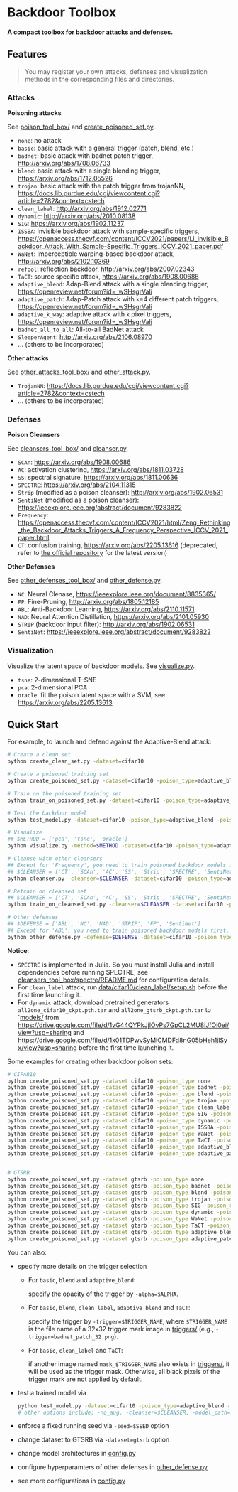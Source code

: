 # Backdoor Toolbox

**A compact toolbox for backdoor attacks and defenses.**

## Features

> You may register your own attacks, defenses and visualization methods in the corresponding files and directories.

### Attacks

**Poisoning attacks**

See [poison_tool_box/](poison_tool_box/) and [create_poisoned_set.py](create_poisoned_set.py).

- `none`: no attack
- `basic`: basic attack with a general trigger (patch, blend, etc.)
- `badnet`: basic attack with badnet patch trigger, http://arxiv.org/abs/1708.06733
- `blend`: basic attack with a single blending trigger, https://arxiv.org/abs/1712.05526
- `trojan`: basic attack with the patch trigger from trojanNN, https://docs.lib.purdue.edu/cgi/viewcontent.cgi?article=2782&context=cstech
- `clean_label`: http://arxiv.org/abs/1912.02771
- `dynamic`: http://arxiv.org/abs/2010.08138
- `SIG`: https://arxiv.org/abs/1902.11237
- `ISSBA`: invisible backdoor attack with sample-specific triggers, https://openaccess.thecvf.com/content/ICCV2021/papers/Li_Invisible_Backdoor_Attack_With_Sample-Specific_Triggers_ICCV_2021_paper.pdf
- `WaNet`: imperceptible warping-based backdoor attack, http://arxiv.org/abs/2102.10369
- `refool`: reflection backdoor, http://arxiv.org/abs/2007.02343
- `TaCT`: source specific attack, https://arxiv.org/abs/1908.00686
- `adaptive_blend`: Adap-Blend attack with a single blending trigger, https://openreview.net/forum?id=_wSHsgrVali
- `adaptive_patch`: Adap-Patch attack with `k`=4 different patch triggers, https://openreview.net/forum?id=_wSHsgrVali
- `adaptive_k_way`: adaptive attack with `k` pixel triggers, https://openreview.net/forum?id=_wSHsgrVali
- `badnet_all_to_all`: All-to-all BadNet attack
- `SleeperAgent`: http://arxiv.org/abs/2106.08970
- ... (others to be incorporated)

**Other attacks**

See [other_attacks_tool_box/](other_attacks_tool_box/) and [other_attack.py](other_attack.py).

- `TrojanNN`: https://docs.lib.purdue.edu/cgi/viewcontent.cgi?article=2782&context=cstech
- ... (others to be incorporated)


### Defenses

**Poison Cleansers**

See [cleansers_tool_box/](cleansers_tool_box/) and [cleanser.py](cleanser.py).

- `SCAn`: https://arxiv.org/abs/1908.00686
- `AC`: activation clustering, https://arxiv.org/abs/1811.03728
- `SS`: spectral signature, https://arxiv.org/abs/1811.00636
- `SPECTRE`: https://arxiv.org/abs/2104.11315
- `Strip` (modified as a poison cleanser): http://arxiv.org/abs/1902.06531
- `SentiNet` (modified as a poison cleanser): https://ieeexplore.ieee.org/abstract/document/9283822
- `Frequency`: https://openaccess.thecvf.com/content/ICCV2021/html/Zeng_Rethinking_the_Backdoor_Attacks_Triggers_A_Frequency_Perspective_ICCV_2021_paper.html
- `CT`: confusion training, https://arxiv.org/abs/2205.13616 (deprecated, refer to [the official repository](https://github.com/Unispac/Fight-Poison-With-Poison/tree/master) for the latest version)

**Other Defenses**

See [other_defenses_tool_box/](other_defenses_tool_box/) and [other_defense.py](other_defense.py).

- `NC`: Neural Clenase, https://ieeexplore.ieee.org/document/8835365/
- `FP`: Fine-Pruning, http://arxiv.org/abs/1805.12185
- `ABL`: Anti-Backdoor Learning, https://arxiv.org/abs/2110.11571
- `NAD`: Neural Attention Distillation, https://arxiv.org/abs/2101.05930
- `STRIP` (backdoor input filter): http://arxiv.org/abs/1902.06531
- `SentiNet`: https://ieeexplore.ieee.org/abstract/document/9283822

### Visualization

Visualize the latent space of backdoor models. See [visualize.py](visualize.py).

- `tsne`: 2-dimensional T-SNE
- `pca`: 2-dimensional PCA
- `oracle`: fit the poison latent space with a SVM, see https://arxiv.org/abs/2205.13613

## Quick Start

For example, to launch and defend against the Adaptive-Blend attack:
```bash
# Create a clean set
python create_clean_set.py -dataset=cifar10

# Create a poisoned training set
python create_poisoned_set.py -dataset=cifar10 -poison_type=adaptive_blend -poison_rate=0.003 -cover_rate=0.003 -alpha 0.15

# Train on the poisoned training set
python train_on_poisoned_set.py -dataset=cifar10 -poison_type=adaptive_blend -poison_rate=0.003 -cover_rate=0.003 -alpha 0.15 -test_alpha 0.2

# Test the backdoor model
python test_model.py -dataset=cifar10 -poison_type=adaptive_blend -poison_rate=0.003 -cover_rate=0.003 -alpha 0.15 -test_alpha 0.2

# Visualize
## $METHOD = ['pca', 'tsne', 'oracle']
python visualize.py -method=$METHOD -dataset=cifar10 -poison_type=adaptive_blend -poison_rate=0.003 -cover_rate=0.003 -alpha 0.15 -test_alpha 0.2

# Cleanse with other cleansers
## Except for 'Frequency', you need to train poisoned backdoor models first.
## $CLEANSER = ['CT', 'SCAn', 'AC', 'SS', 'Strip', 'SPECTRE', 'SentiNet', 'Frequency']
python cleanser.py -cleanser=$CLEANSER -dataset=cifar10 -poison_type=adaptive_blend -poison_rate=0.003 -cover_rate=0.003 -alpha 0.15 -test_alpha 0.2

# Retrain on cleansed set
## $CLEANSER = ['CT', 'SCAn', 'AC', 'SS', 'Strip', 'SPECTRE', 'SentiNet']
python train_on_cleansed_set.py -cleanser=$CLEANSER -dataset=cifar10 -poison_type=adaptive_blend -poison_rate=0.003 -cover_rate=0.003 -alpha 0.15 -test_alpha 0.2

# Other defenses
## $DEFENSE = ['ABL', 'NC', 'NAD', 'STRIP', 'FP', 'SentiNet']
## Except for 'ABL', you need to train poisoned backdoor models first.
python other_defense.py -defense=$DEFENSE -dataset=cifar10 -poison_type=adaptive_blend -poison_rate=0.003 -cover_rate=0.003 -alpha 0.15 -test_alpha 0.2
```

**Notice**:
- `SPECTRE` is implemented in Julia. So you must install Julia and install dependencies before running SPECTRE, see [cleansers_tool_box/spectre/README.md](cleansers_tool_box/spectre/README.md) for configuration details.
- For `clean_label` attack, run [data/cifar10/clean_label/setup.sh](data/cifar10/clean_label/setup.sh) before the first time launching it.
- For `dynamic` attack, download pretrained generators `all2one_cifar10_ckpt.pth.tar` and `all2one_gtsrb_ckpt.pth.tar` to `[models/](models/) from https://drive.google.com/file/d/1vG44QYPkJjlOvPs7GpCL2MU8iJfOi0ei/view?usp=sharing and https://drive.google.com/file/d/1x01TDPwvSyMlCMDFd8nG05bHeh1jlSyx/view?usp=sharing before the first time launching it.
 <!-- https://github.com/VinAIResearch/input-aware-backdoor-attack-release before the first time launching it. -->

Some examples for creating other backdoor poison sets:
```bash
# CIFAR10
python create_poisoned_set.py -dataset cifar10 -poison_type none
python create_poisoned_set.py -dataset cifar10 -poison_type badnet -poison_rate 0.003
python create_poisoned_set.py -dataset cifar10 -poison_type blend -poison_rate 0.003
python create_poisoned_set.py -dataset cifar10 -poison_type trojan -poison_rate 0.003
python create_poisoned_set.py -dataset cifar10 -poison_type clean_label -poison_rate 0.003
python create_poisoned_set.py -dataset cifar10 -poison_type SIG -poison_rate 0.02
python create_poisoned_set.py -dataset cifar10 -poison_type dynamic -poison_rate 0.003
python create_poisoned_set.py -dataset cifar10 -poison_type ISSBA -poison_rate 0.02
python create_poisoned_set.py -dataset cifar10 -poison_type WaNet -poison_rate 0.05 -cover_rate 0.1
python create_poisoned_set.py -dataset cifar10 -poison_type TaCT -poison_rate 0.003 -cover_rate 0.003
python create_poisoned_set.py -dataset cifar10 -poison_type adaptive_blend -poison_rate 0.003 -cover_rate 0.003 -alpha 0.15
python create_poisoned_set.py -dataset cifar10 -poison_type adaptive_patch -poison_rate 0.003 -cover_rate 0.006


# GTSRB
python create_poisoned_set.py -dataset gtsrb -poison_type none
python create_poisoned_set.py -dataset gtsrb -poison_type badnet -poison_rate 0.01
python create_poisoned_set.py -dataset gtsrb -poison_type blend -poison_rate 0.01
python create_poisoned_set.py -dataset gtsrb -poison_type trojan -poison_rate 0.01
python create_poisoned_set.py -dataset gtsrb -poison_type SIG -poison_rate 0.02
python create_poisoned_set.py -dataset gtsrb -poison_type dynamic -poison_rate 0.003
python create_poisoned_set.py -dataset gtsrb -poison_type WaNet -poison_rate 0.05 -cover_rate 0.1
python create_poisoned_set.py -dataset gtsrb -poison_type TaCT -poison_rate 0.005 -cover_rate 0.005
python create_poisoned_set.py -dataset gtsrb -poison_type adaptive_blend -poison_rate 0.003 -cover_rate 0.003 -alpha 0.15
python create_poisoned_set.py -dataset gtsrb -poison_type adaptive_patch -poison_rate 0.005 -cover_rate 0.01
```

You can also:
- specify more details on the trigger selection
    - For `basic`, `blend` and `adaptive_blend`:

        specify the opacity of the trigger by `-alpha=$ALPHA`.
    
    - For `basic`, `blend`, `clean_label`, `adaptive_blend` and `TaCT`:
    
        specify the trigger by `-trigger=$TRIGGER_NAME`, where `$TRIGGER_NAME` is the file name of a 32x32 trigger mark image in [triggers/](triggers) (e.g., `-trigger=badnet_patch_32.png`).
    
    - For `basic`, `clean_label` and `TaCT`:
    
        if another image named `mask_$TRIGGER_NAME` also exists in [triggers/](triggers), it will be used as the trigger mask. Otherwise, all black pixels of the trigger mark are not applied by default.

- test a trained model via
    ```bash
    python test_model.py -dataset=cifar10 -poison_type=adaptive_blend -poison_rate=0.003 -cover_rate=0.006 -alpha=0.15 -test_alpha=0.2
    # other options include: -no_aug, -cleanser=$CLEANSER, -model_path=$MODEL_PATH, see our code for details
    ```
- enforce a fixed running seed via `-seed=$SEED` option
- change dataset to GTSRB via `-dataset=gtsrb` option
- change model architectures in [config.py](config.py)
- configure hyperparamters of other defenses in [other_defense.py](other_defense.py)
- see more configurations in [config.py](config.py)